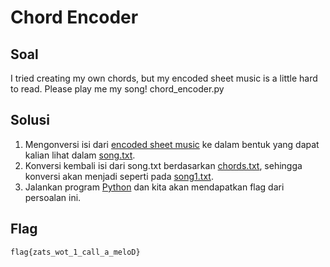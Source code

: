 # Chord Encoder

## Soal

I tried creating my own chords, but my encoded sheet music is a little hard to read. Please play me my song! chord_encoder.py

## Solusi

1. Mengonversi isi dari [encoded sheet music](c29857b8d4d1b2dfe502b5053d73844a08358ae681b2af8de6829b765dc2c28e_notes.txt) ke dalam bentuk yang dapat kalian lihat dalam [song.txt](song.txt).
2. Konversi kembali isi dari song.txt berdasarkan [chords.txt](chords.txt), sehingga konversi akan menjadi seperti pada [song1.txt](song1.txt). 
3. Jalankan program [Python](Chord%20Encoder.py) dan kita akan mendapatkan flag dari persoalan ini.

## Flag

```
flag{zats_wot_1_call_a_meloD}
```